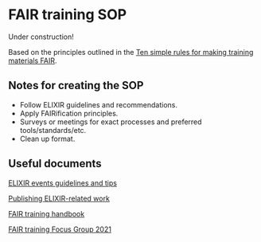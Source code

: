 # FAIR training SOP

Under construction!

Based on the principles outlined in the [Ten simple rules for making training materials FAIR](https://doi.org/10.1371/journal.pcbi.1007854).

## Notes for creating the SOP

* Follow ELIXIR guidelines and recommendations.
* Apply FAIRification principles.
* Surveys or meetings for exact processes and preferred tools/standards/etc.
* Clean up format.

## Useful documents

[ELIXIR events guidelines and tips](https://docs.google.com/document/d/12YrPsuwEuUywSRaYdjUDjaq-bvhm_e_gOqd1pM44vmc/edit)

[Publishing ELIXIR-related work](https://docs.google.com/document/d/1Xffdea4iUj1mv-vYgiAoZzFAXe0b1gdHo9egrsfPyjw/edit#)

[FAIR training handbook](https://elixir-fair-training.github.io/FAIR-training-handbook/)

[FAIR training Focus Group 2021](https://docs.google.com/document/d/1XkCfXFg_4HHKLirC_nUesoQJxxY0t07voWMN6jtLeeE/edit#)